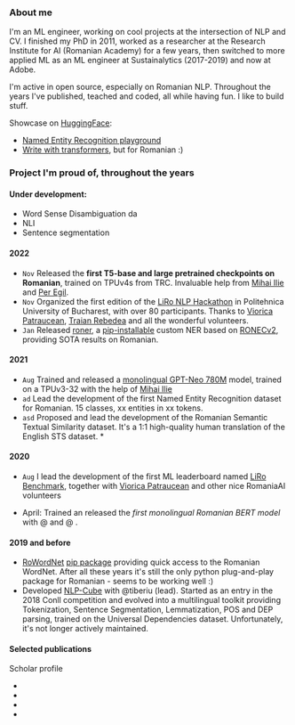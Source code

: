 ### About me

I'm an ML engineer, working on cool projects at the intersection of NLP and CV. I finished my PhD in 2011, worked as a researcher at the Research Institute for AI (Romanian Academy) for a few years, then switched to more applied ML as an ML engineer at Sustainalytics (2017-2019) and now at Adobe.

I'm active in open source, especially on Romanian NLP. Throughout the years I've published, teached and coded, all while having fun. I like to build stuff.

Showcase on [HuggingFace](https://huggingface.co/dumitrescustefan):

* [Named Entity Recognition playground](https://huggingface.co/spaces/dumitrescustefan/NamedEntityRecognition-Romanian)  
* [Write with transformers](https://huggingface.co/spaces/dumitrescustefan/romanian-text-generation), but for Romanian :) 

### Project I'm proud of, throughout the years

#### Under development:

* Word Sense Disambiguation da
* NLI
* Sentence segmentation

#### 2022

* ``Nov`` Released the **first T5-base and large pretrained checkpoints on Romanian**, trained on TPUv4s from TRC. Invaluable help from [Mihai Ilie](https://github.com/iliemihai) and [Per Egil](https://huggingface.co/north).
* ``Nov`` Organized the first edition of the [LiRo NLP Hackathon](https://sites.google.com/view/liro-hackathon/liro-nlp-hackathon) in Politehnica University of Bucharest, with over 80 participants. Thanks to [Viorica Patraucean](https://www.linkedin.com/in/viorica-patraucean-581a7131/), [Traian Rebedea](https://www.linkedin.com/in/trebedea/) and all the wonderful volunteers. 
* ``Jan`` Released [roner](https://huggingface.co/spaces/dumitrescustefan/romanian-text-generation), a [pip-installable](https://pypi.org/project/roner/) custom NER based on [RONECv2](https://github.com/dumitrescustefan/ronec), providing SOTA results on Romanian.  

#### 2021

* ``Aug`` Trained and released a [monolingual GPT-Neo 780M](https://huggingface.co/dumitrescustefan/gpt-neo-romanian-780m) model, trained on a TPUv3-32 with the help of [Mihai Ilie](https://github.com/iliemihai)
* ``ad`` Lead the development of the first Named Entity Recognition dataset for Romanian. 15 classes, xx entities in xx tokens.
* ``asd`` Proposed and lead the development of the Romanian Semantic Textual Similarity dataset. It's a 1:1 high-quality human translation of the English STS dataset. * 

#### 2020

* ``Aug`` I lead the development of the first ML leaderboard named [LiRo Benchmark](https://lirobenchmark.github.io/), together with [Viorica Patraucean](https://www.linkedin.com/in/viorica-patraucean-581a7131/) and other nice RomaniaAI volunteers 

* April: Trained an released the *first monolingual Romanian BERT model* with @ and @ .  

#### 2019 and before

* [RoWordNet](https://github.com/dumitrescustefan/RoWordNet) [pip package](https://pypi.org/project/rowordnet/) providing quick access to the Romanian WordNet. After all these years it's still the only python plug-and-play package for Romanian - seems to be working well :)
* Developed [NLP-Cube](https://github.com/adobe/NLP-Cube) with @tiberiu (lead). Started as an entry in the 2018 Conll competition and evolved into a multilingual toolkit providing Tokenization, Sentence Segmentation, Lemmatization, POS and DEP parsing, trained on the Universal Dependencies dataset. Unfortunately, it's not longer actively maintained.

#### Selected publications

Scholar profile 

* 
* 
* 
* 


